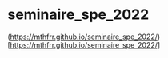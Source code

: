 # seminaire_spe_2022

(https://mthfrr.github.io/seminaire_spe_2022/)[https://mthfrr.github.io/seminaire_spe_2022/]
